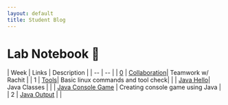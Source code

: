 ```yaml
---
layout: default
title: Student Blog
---
```


# Lab Notebook 📝

| Week | Links | Description |
| -- | -- |
| [0](/Graces-Blog/2023/08/16/week-0.html) | [Collaboration](/Graces-Blog/2023/08/22/collaboration.html)| Teamwork w/ Rachit |
| 1 | [Tools](/Graces-Blog/2023/08/22/linux-shell-and-bash-copy.html)| Basic linux commands and tool check|
|   | [Java Hello](/Graces-Blog/2023/08/28/java-hello_IPYNB_2_.html)| Java Classes |
|   | [Java Console Game](/Graces-Blog/2023/08/28/java-console-game_IPYNB_2_.html) | Creating console game using Java |
| 2 | [Java Output]() | |

